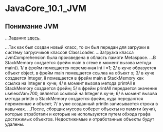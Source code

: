 # JavaCore_10.1_JVM
## Понимание JVM
...Задание [здесь](https://github.com/netology-code/jd-homeworks/blob/master/jvm/task1/README.md).

...Так как был создан новый класс, то он был передан для загрузки в систему загрузчиков классов ClassLoader.
...Загрузка класса JvmComprehension была произведена в область памяти Metaspace.
...В StackMemory создается фрейм  main в стеке в момент вызова метода main().
1/ в фрейм помещается переменная int i =1;
2/ в куче образуется объект object,  в фрейм main помещается ссылка на объект о;
3/ в куче создается Integer, ii помещается в фрейм main в StackMemory как ссылка на Integer в куче;
4/ в момент вызова метода printAll в StackMemory создается фрейм; 
5/ в фрейм printAll передается значение uselessVar=700, является ссылкой на Integer в куче;
6/ в момент вызова метода println в StackMemory создается фрейм, куда передаются переменные и объект;
7/ в уже созданный println записывается строка в кавычках.
...После, сборщик мусора соберет объекты из памяти (кучи), которые отработали и которые не используются путем обхода графа достижимых объектов. Недостижимые  и отработанные объекты будут удалены.
